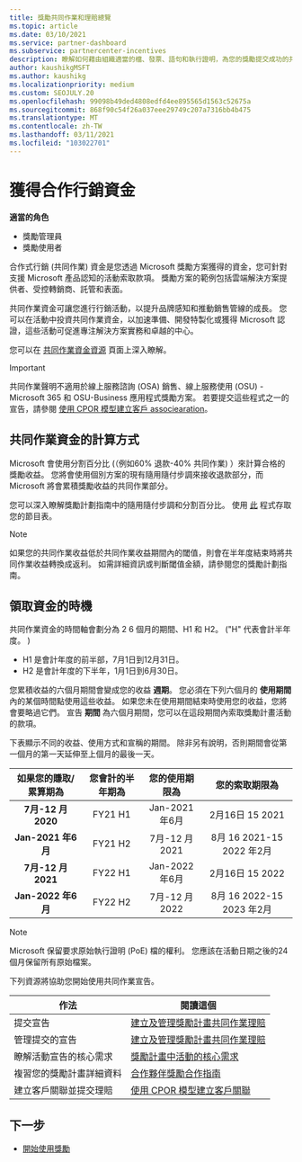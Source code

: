 ```yaml
---
title: 獎勵共同作業和理賠總覽
ms.topic: article
ms.date: 03/10/2021
ms.service: partner-dashboard
ms.subservice: partnercenter-incentives
description: 瞭解如何藉由組織適當的檔、發票、語句和執行證明，為您的獎勵提交成功的共同作業索賠。
author: kaushikgMSFT
ms.author: kaushikg
ms.localizationpriority: medium
ms.custom: SEOJULY.20
ms.openlocfilehash: 99098b49ded4808edfd4ee895565d1563c52675a
ms.sourcegitcommit: 868f90c54f26a037eee29749c207a7316bb4b475
ms.translationtype: MT
ms.contentlocale: zh-TW
ms.lasthandoff: 03/11/2021
ms.locfileid: "103022701"
---
```

# <a name="earn-cooperative-marketing-funds"></a>獲得合作行銷資金

**適當的角色**

- 獎勵管理員
- 獎勵使用者

合作式行銷 (共同作業) 資金是您透過 Microsoft 獎勵方案獲得的資金，您可針對支援 Microsoft 產品認知的活動索取款項。 獎勵方案的範例包括雲端解決方案提供者、受控轉銷商、託管和表面。

共同作業資金可讓您進行行銷活動，以提升品牌感知和推動銷售管線的成長。 您可以在活動中投資共同作業資金，以加速準備、開發特製化或獲得 Microsoft 認證，這些活動可促進專注解決方案實務和卓越的中心。

您可以在 [共同作業資金資源](https://partner.microsoft.com/asset/collection/co-op-funds-resources#/) 頁面上深入瞭解。

>[!Important]
>共同作業聲明不適用於線上服務諮詢 (OSA) 銷售、線上服務使用 (OSU) -Microsoft 365 和 OSU-Business 應用程式獎勵方案。 若要提交這些程式之一的宣告，請參閱 [使用 CPOR 模型建立客戶 associearation](submit-osa-claim.md)。

## <a name="how-co-op-funds-are-calculated"></a>共同作業資金的計算方式

Microsoft 會使用分割百分比 (（例如60% 退款-40% 共同作業) ）來計算合格的獎勵收益。 您將會使用個別方案的現有隨用隨付步調來接收退款部分，而 Microsoft 將會累積獎勵收益的共同作業部分。

您可以深入瞭解獎勵計劃指南中的隨用隨付步調和分割百分比。 使用 [此](incentives-determined-your-program-eligibility.md) 程式存取您的節目表。

>[!NOTE]
>如果您的共同作業收益低於共同作業收益期間內的閾值，則會在半年度結束時將共同作業收益轉換成返利。 如需詳細資訊或判斷閾值金額，請參閱您的獎勵計劃指南。

## <a name="when-to-claim-your-funds"></a>領取資金的時機

共同作業資金的時間軸會劃分為 2 6 個月的期間、H1 和 H2。  ("H" 代表會計半年度。 ) 

- H1 是會計年度的前半部，7月1日到12月31日。
- H2 是會計年度的下半年，1月1日到6月30日。

您累積收益的六個月期間會變成您的收益 **週期**。 您必須在下列六個月的 **使用期間** 內的某個時間點使用這些收益。 如果您未在使用期間結束時使用您的收益，您將會要略過它們。 宣告 **期間** 為六個月期間，您可以在這段期間內索取獎勵計畫活動的款項。

下表顯示不同的收益、使用方式和宣稱的期間。 除非另有說明，否則期間會從第一個月的第一天延伸至上個月的最後一天。

|  如果您的賺取/累算期為  |您會計的半年期為  |  您的使用期限為  |  您的索取期限為  |
| :-----------: | :-----------: | :-----------: | :-----------: |
|**7月-12 月2020**| FY21 H1  |  Jan-2021 年6月  |  2月16日 15 2021  |
|**Jan-2021 年6月** |  FY21 H2  |  7月-12 月2021  |  8月 16 2021-15 2022 年2月  |
|**7月-12 月2021**|  FY22 H1  |  Jan-2022 年6月  |  2月16日 15 2022  |
|**Jan-2022 年6月** |  FY22 H2  |  7月-12 月2022  |  8月 16 2022-15 2023 年2月  |

>[!NOTE]
>Microsoft 保留要求原始執行證明 (PoE) 檔的權利。 您應該在活動日期之後的24個月保留所有原始檔案。

下列資源將協助您開始使用共同作業宣告。

| 作法 | 閱讀這個 |
| ------ | ----------- |
| 提交宣告 |  [建立及管理獎勵計畫共同作業理賠](create-incentives-claims.md)  |
| 管理提交的宣告 | [建立及管理獎勵計畫共同作業理賠](create-incentives-claims.md)    |
| 瞭解活動宣告的核心需求 | [獎勵計畫中活動的核心需求](core-requirements.md)   |
| 複習您的獎勵計畫詳細資料 | [合作夥伴獎勵合作指南](https://assetsprod.microsoft.com/co-op-guidebook.pdf)  |
| 建立客戶關聯並提交理賠 | [使用 CPOR 模型建立客戶關聯](submit-osa-claim.md)   |

## <a name="next-steps"></a>下一步

- [開始使用獎勵](incentives-get-started-intro.md)
